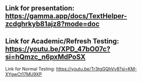 Link for presentation: https://gamma.app/docs/TextHelper-zcdghrkyb81ajz8?mode=doc
----------
Link for Academic/Refresh Testing: https://youtu.be/XPD_47bO07c?si=hQmzc_n6pxMdPoSX
----------
Link for Normal Testing: https://youtu.be/Tr3tgGQhVv8?si=KM-XYgwCt17MU9XP
